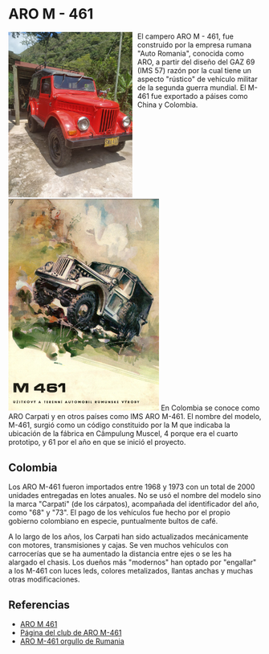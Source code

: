# ARO M - 461

<div style="display: flex;flex-direction: row;">
  <div style="flex: 1;">
      <img src="ARO_Carpati_M461.jpg" alt="ARO M 461" width="300px"/>
    </div>
  <div style="flex: 1; padding-left: 10px;">
      El campero ARO M - 461, fue construido por la empresa rumana "Auto Romania", conocida como ARO, a partir del diseño del GAZ 69 (IMS 57) razón por la cual tiene un aspecto "rústico" de vehículo militar de la segunda guerra mundial. El M-461 fue exportado a páises como China y Colombia. 
  </div>
</div>
<img src="m461_poster.png" alt="ARO M 461" width="300px"/>
En Colombia se conoce como ARO Carpati y en otros países como IMS ARO M-461. El nombre del modelo,  M-461, surgió como un código constituido por la M que indicaba la ubicación de la fábrica en Câmpulung Muscel, 4 porque era el cuarto prototipo, y 61 por el año en que se inició el proyecto.

## Colombia

Los ARO M-461 fueron importados entre 1968 y 1973 con un total de 2000 unidades entregadas en lotes anuales. No se usó el nombre del modelo sino la marca "Carpati" (de los cárpatos), acompañada del identificador del año, como "68" y "73". El pago de los vehículos fue hecho por el propio gobierno colombiano en especie, puntualmente bultos de café.

A lo largo de los años, los Carpati han sido actualizados mecánicamente con motores, transmisiones y cajas. Se ven muchos vehículos con carrocerías que se ha aumentado la distancia entre ejes o se les ha alargado el chasis. Los dueños más "modernos" han optado por "engallar" a los M-461 con luces leds, colores metalizados, llantas anchas y muchas otras modificaciones.

## Referencias

- [ARO M 461](https://www.autoevolution.com/cars/aro-m-461-1963.html#aeng_aro-muscel-m-461-1963-25)
- [Página del club de ARO M-461](https://www.aro-m461.cz/)
- [ARO M-461 orgullo de Rumania](https://www.classic-autocars.com/aro-m461-orgoglio-romania/)





